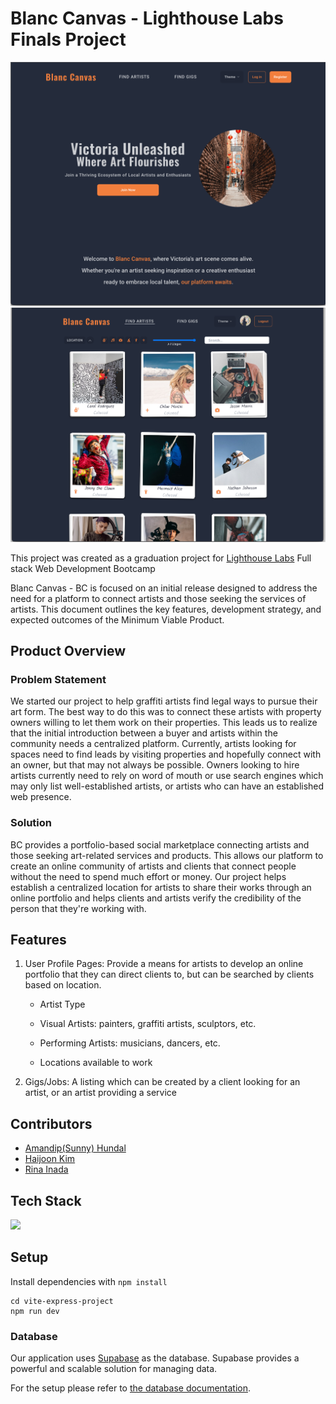 # Blanc Canvas - Lighthouse Labs Finals Project
![Blanc Canvas screenshot](/docs/screenshots/BlancCanvas.png)
![Blanc Canvas screenshot](/docs/screenshots/BlancCanvas_2.png)

This project was created as a graduation project for [Lighthouse Labs](https://github.com/lighthouse-labs) Full stack Web Development Bootcamp

Blanc Canvas - BC is  focused on an initial release designed to address the need for a platform to connect artists and those seeking the services of artists. This document outlines the key features, development strategy, and expected outcomes of the Minimum Viable Product.

## Product Overview

### Problem Statement
We started our project to help graffiti artists find legal ways to pursue their art form. The best way to do this was to connect these artists with property owners willing to let them work on their properties. This leads us to realize that the initial introduction between a buyer and artists within the community needs a centralized platform. Currently, artists looking for spaces need to find leads by visiting properties and hopefully connect with an owner, but that may not always be possible. Owners looking to hire artists currently need to rely on word of mouth or use search engines which may only list well-established artists, or artists who can have an established web presence. 

### Solution
BC provides a portfolio-based social marketplace connecting artists and those seeking art-related services and products. This allows our platform to create an online community of artists and clients that connect people without the need to spend much effort or money. Our project helps establish a centralized location for artists to share their works through an online portfolio and helps clients and artists verify the credibility of the person that they're working with.

## Features
1. User Profile Pages: Provide a means for artists to develop an online portfolio that they can direct clients to, but can be searched by clients based on location.
   - Artist Type

    - Visual Artists: painters, graffiti artists, sculptors, etc.

    - Performing Artists: musicians, dancers, etc.

    - Locations available to work

2. Gigs/Jobs: A listing which can be created by a client looking for an artist, or an artist providing a service

## Contributors
- [Amandip(Sunny) Hundal](https://github.com/Sunnyhundal)
- [Haijoon Kim](https://github.com/haijoon2)
- [Rina Inada](https://github.com/dodrin)

## Tech Stack
  <a href="https://skillicons.dev">
    <img src="https://skillicons.dev/icons?i=react,express,nodejs,supabase,tailwind,vite" />
  </a>

## Setup

Install dependencies with `npm install`

<!-- ### Frontend
Open a terminal window to run tailwind css watcher

```
cd vite-express-project
npx tailwindcss -i ./src/client/main.css -o ./dist/output.css --watch
``` -->

<!-- ### Backend
Open another terminal window to start the server -->
```
cd vite-express-project
npm run dev
```

### Database

Our application uses [Supabase](https://supabase.io/) as the database. Supabase provides a powerful and scalable solution for managing data.

For the setup please refer to [the database documentation](/vite-express-project/docs/database.md).

